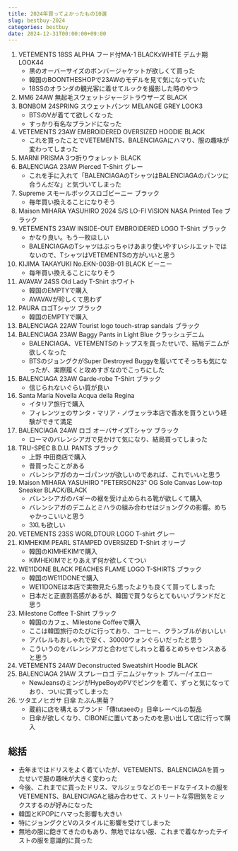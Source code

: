 ```yaml
---
title: 2024年買ってよかったもの10選
slug: bestbuy-2024
categories: bestbuy
date: 2024-12-31T00:00:00+09:00
---
```


1. VETEMENTS 18SS ALPHA フード付MA-1 BLACKxWHITE デムナ期 LOOK44
    - 黒のオーバーサイズのボンバージャケットが欲しくて買った
    - 韓国のBOONTHESHOPで23AWのモデルを見て気になっていた
    - 18SSのオランダの観光客に着せてルックを撮影した時のやつ
2. MM6 24AW 無起毛スウェットジャージトラウザーズ BLACK
3. BONBOM 24SPRING スウェットパンツ MELANGE GREY LOOK3
    - BTSのVが着てて欲しくなった
    - すっかり有名なブランドになった
4. VETEMENTS 23AW EMBROIDERED OVERSIZED HOODIE BLACK
    - これを買ったことでVETEMENTS、BALENCIAGAにハマり、服の趣味が変わってしまった
5. MARNI PRISMA 3つ折りウォレット BLACK
6. BALENCIAGA 23AW Pierced T-Shirt グレー
    - これを手に入れて「BALENCIAGAのTシャツはBALENCIAGAのパンツに合うんだな」と気づいてしまった
7. Supreme スモールボックスロゴビーニー ブラック
    - 毎年買い換えることになりそう
8. Maison MIHARA YASUHIRO 2024 S/S LO-FI VISION NASA Printed Tee ブラック
9. VETEMENTS 23AW INSIDE-OUT EMBROIDERED LOGO T-Shirt ブラック
    - かなり良い。もう一枚ほしい
    - BALENCIAGAのTシャツはぶっちゃけあまり使いやすいシルエットではないので、TシャツはVETEMENTSの方がいいと思う
10. KIJIMA TAKAYUKI No.EKN-003B-01 BLACK ビーニー
    - 毎年買い換えることになりそう
11. AVAVAV 24SS Old Lady T-Shirt ホワイト
    - 韓国のEMPTYで購入
    - AVAVAVが珍しくて思わず
12. PAURA ロゴTシャツ ブラック
    - 韓国のEMPTYで購入
13. BALENCIAGA 22AW Tourist logo touch-strap sandals ブラック
14. BALENCIAGA 23AW Baggy Pants in Light Blue クラッシュデニム
    - BALENCIAGA、VETEMENTSのトップスを買ったせいで、結局デニムが欲しくなった
    - BTSのジョングクがSuper Destroyed Buggyを履いててそっちも気になったが、実際履くと攻めすぎなのでこっちにした
15. BALENCIAGA 23AW Garde-robe T-Shirt ブラック
    - 信じられないぐらい質が良い
16. Santa Maria Novella Acqua della Regina
    - イタリア旅行で購入
    - フィレンツェのサンタ・マリア・ノヴェッラ本店で香水を買うという経験ができて満足
17. BALENCIAGA 24AW ロゴ オーバサイズTシャツ ブラック
    - ローマのバレンシアガで見かけて気になり、結局買ってしまった
18. TRU-SPEC B.D.U. PANTS ブラック
    - 上野 中田商店で購入
    - 昔買ったことがある
    - バレンシアガのカーゴパンツが欲しいのであれば、これでいいと思う
19. Maison MIHARA YASUHIRO "PETERSON23" OG Sole Canvas Low-top Sneaker BLACK/BLACK
    - バレンシアガのバギーの裾を受け止められる靴が欲しくて購入
    - バレンシアガのデニムとミハラの組み合わせはジョングクの影響。めちゃかっこいいと思う
    - 3XLも欲しい
20. VETEMENTS 23SS WORLDTOUR LOGO T-shirt グレー
21. KIMHEKIM PEARL STAMPED OVERSIZED T-Shirt オリーブ
    - 韓国のKIMHEKIMで購入
    - KIMHEKIMでとりあえず何か欲しくてつい
22. WE11DONE BLACK PEACHES FLAME LOGO T-SHIRTS ブラック
    - 韓国のWE11DONEで購入
    - WE11DONEは本店で実物見たら思ったよりも良くて買ってしまった
    - 日本だと正直割高感があるが、韓国で買うならとてもいいブランドだと思う
23. Milestone Coffee T-Shirt ブラック
    - 韓国のカフェ、Milestone Coffeeで購入
    - ここは韓国旅行のたびに行っており、コーヒー、クランブルがおいしい
    - アパレルもおしゃれで安く、30000ウォンぐらいだったと思う
    - こういうのをバレンシアガと合わせてしれっと着るとめちゃセンスあると思う
24. VETEMENTS 24AW Deconstructed Sweatshirt Hoodie BLACK
25. BALENCIAGA 21AW スプレーロゴ デニムジャケット ブルー/イエロー
    - NewJeansのミンジがHypeBoyのPVでピンクを着て、ずっと気になっており、ついに買ってしまった
26. ツタエノヒガサ 日傘 たぶん黒菊？
    - 蔵前に店を構えるブランド「傳tutaeeの」日傘レーベルの製品
    - 日傘が欲しくなり、CIBONEに置いてあったのを思い出して店に行って購入

## 総括

- 去年まではドリスをよく着ていたが、VETEMENTS、BALENCIAGAを買ったせいで服の趣味が大きく変わった
- 今後、これまでに買ったドリス、マルジェラなどのモードなテイストの服をVETEMENTS、BALENCIAGAと組み合わせて、ストリートな雰囲気をミックスするのが好みになった
- 韓国とKPOPにハマった影響も大きい
- 特にジョングクとVのスタイルに影響を受けてしまった 
- 無地の服に飽きてきたのもあり、無地ではない服、これまで着なかったテイストの服を意識的に買った
